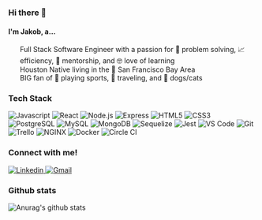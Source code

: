 ### Hi there 👋

#### I'm Jakob, a...

<ul style="list-style: none">
  <li> Full Stack Software Engineer with a passion for 🧩 problem solving, 📈 efficiency, 🤝 mentorship, and 🤓 love of learning</li>
  <li> Houston Native living in the 🌁 San Francisco Bay Area </li>
  <li> BIG fan of 🏀 playing sports, 🚀 traveling, and 🐾 dogs/cats</li>
</ul>

### Tech Stack
<p>
  <img alt="Javascript" src="https://img.shields.io/badge/JavaScript-F7DF1E?logo=javascript&logoColor=white&style=for-the-badge" />
  <img alt="React" src="https://img.shields.io/badge/React-61DAFB?logo=react&logoColor=white&style=for-the-badge" />
  <img alt="Node.js" src="https://img.shields.io/badge/Node.js-339933?logo=nodedotjs&logoColor=white&style=for-the-badge" />
  <img alt="Express" src="https://img.shields.io/badge/Express-000000?logo=express&logoColor=white&style=for-the-badge" />
  <img alt="HTML5" src="https://img.shields.io/badge/HTML5-E34F26?logo=html5&logoColor=white&style=for-the-badge" />
  <img alt="CSS3" src="https://img.shields.io/badge/CSS3-1572B6?logo=css3&logoColor=white&style=for-the-badge" />
  <img alt="PostgreSQL" src="https://img.shields.io/badge/PostgreSQL-4169E1?logo=postgresql&logoColor=white&style=for-the-badge" />
  <img alt="MySQL" src="https://img.shields.io/badge/MySQL-4479A1?logo=mysql&logoColor=white&style=for-the-badge" />
  <img alt="MongoDB" src="https://img.shields.io/badge/MongoDB-47A248?logo=MongoDB&logoColor=white&style=for-the-badge" />
  <img alt="Sequelize" src="https://img.shields.io/badge/Sequelize-52b0e7?logo=Sequelize&logoColor=white&style=for-the-badge" />
  <img alt="Jest" src="https://img.shields.io/badge/Jest-C21325?logo=Jest&logoColor=white&style=for-the-badge" />
  <img alt="VS Code" src="https://img.shields.io/badge/VS_Code-007ACC?logo=visualstudiocode&logoColor=white&style=for-the-badge" />
  <img alt="Git" src="https://img.shields.io/badge/Git-f05032?logo=git&logoColor=white&style=for-the-badge" />
  <img alt="Trello" src="https://img.shields.io/badge/Trello-0052CC?logo=trello&logoColor=white&style=for-the-badge" />
  <img alt="NGINX" src="https://img.shields.io/badge/NGINX-009639?logo=NGINX&logoColor=white&style=for-the-badge" />
  <img alt="Docker" src="https://img.shields.io/badge/Docker-2496ED?logo=Docker&logoColor=white&style=for-the-badge" />
  <img alt="Circle CI" src="https://img.shields.io/badge/Circle_CI-C21325?logo=circleci&logoColor=white&style=for-the-badge" />
 </p>
 
### Connect with me!

<p>
  <a href="https://www.linkedin.com/in/jakobtruong/">
    <img alt="Linkedin" src="https://img.shields.io/badge/linkedin-0077B5?logo=linkedin&logoColor=white&style=for-the-badge" />
  </a>
  <a href="mailto:jakobtruong@gmail.com">
    <img alt="Gmail" src="https://img.shields.io/badge/gmail-EA4335?logo=gmail&logoColor=white&style=for-the-badge" />
  </a>
</p>

### Github stats

![Anurag's github stats](https://github-readme-stats.vercel.app/api?username=jakobtruong&count_private=true&show_icons=true&theme=tokyonight)
